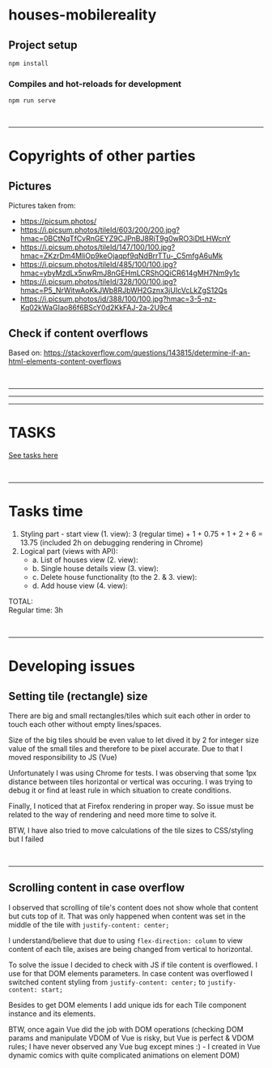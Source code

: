 # houses-mobilereality

## Project setup
```
npm install
```

### Compiles and hot-reloads for development
```
npm run serve
```

<br/><hr/>

# Copyrights of other parties
## Pictures
Pictures taken from: <br/>
 - https://picsum.photos/
 - https://i.picsum.photos/tileId/603/200/200.jpg?hmac=0BCtNqTfCvRnGEYZ9CJPnBJ8RjT9g0wRO3iDtLHWcnY
 - https://i.picsum.photos/tileId/147/100/100.jpg?hmac=ZKzrDm4MliOp9keOjaqpf9qNdBrrTTu-_C5mfgA6uMk
 - https://i.picsum.photos/tileId/485/100/100.jpg?hmac=ybyMzdLx5nwRmJ8nGEHmLCRShOQiCR614gMH7Nm9y1c
 - https://i.picsum.photos/tileId/328/100/100.jpg?hmac=P5_NrWitwAoKkJWb8RJbWH2Gznx3jUIcVcLkZgS12Qs
 - https://i.picsum.photos/id/388/100/100.jpg?hmac=3-5-nz-Kq02kWaGIao86f6BScY0d2KkFAJ-2a-2U9c4
 

## Check if content overflows
Based on: https://stackoverflow.com/questions/143815/determine-if-an-html-elements-content-overflows

<br/><hr/><hr/><hr/>

# TASKS
[See tasks here](./Task_requirements.md)

<br/><hr/>

# Tasks time
1. Styling part - start view (1. view): 3 (regular time) + 1 + 0.75 + 1 + 2 + 6 = 13.75 (included 2h on debugging rendering in Chrome)
2. Logical part (views with API):
   - a. List of houses view (2. view):
   - b. Single house details view (3. view):
   - c. Delete house functionality (to the 2. & 3. view):
   - d. Add house view (4. view):

TOTAL: <br/> 
Regular time: 3h

<br/><hr/>

# Developing issues
## Setting tile (rectangle) size
There are big and small rectangles/tiles which suit each other in order to touch each other without empty lines/spaces.

Size of the big tiles should be even value to let dived it by 2 for integer size value of the small tiles and therefore to be pixel accurate.
Due to that I moved responsibility to JS (Vue)

Unfortunately I was using Chrome for tests. I was observing that some 1px distance between tiles horizontal or vertical was occuring.
I was trying to debug it or find at least rule in which situation to create conditions.

Finally, I noticed that at Firefox rendering in proper way. So issue must be related to the way of rendering and need more time to solve it.

BTW, I have also tried to move calculations of the tile sizes to CSS/styling but I failed

<br/><hr/>

## Scrolling content in case overflow
I observed that scrolling of tile's content does not show whole that content but cuts top of it. 
That was only happened when content was set in the middle of the tile with `justify-content: center;`

I understand/believe that due to using `flex-direction: column` to view content of each tile, axises are being changed from vertical to horizontal.

To solve the issue I decided to check with JS if tile content is overflowed. I use for that DOM elements parameters. 
In case content was overflowed I switched content styling from `justify-content: center;` to `justify-content: start;`

Besides to get DOM elements I add unique ids for each Tile component instance and its elements. 

BTW, once again Vue did the job with DOM operations (checking DOM params and manipulate VDOM of Vue is risky, but Vue is perfect & VDOM rules; I have never observed any Vue bug except mines :) - I created in Vue dynamic comics with quite complicated animations on element DOM)
